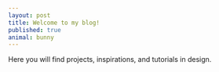 ```yaml
---
layout: post
title: Welcome to my blog!
published: true
animal: bunny
---
```


Here you will find projects, inspirations, and tutorials in design.
